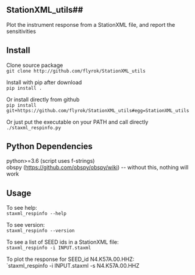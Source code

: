 ## StationXML_utils##

Plot the instrument response from a StationXML file, and report the sensitivities

## Install ##

Clone source package  
`git clone http://github.com/flyrok/StationXML_utils`  

Install with pip after download  
`pip install .`  

Or install directly from github  
`pip install git+https://github.com/flyrok/StationXML_utils#egg=StationXML_utils`  

Or just put the executable on your PATH and call directly  
`./staxml_respinfo.py`

## Python Dependencies ##

python>=3.6  (script uses f-strings)  
obspy (https://github.com/obspy/obspy/wiki)
-- without this, nothing will work

## Usage ##

To see help:  
`staxml_respinfo --help`    

To see version:  
`staxml_respinfo --version`    

To see a list of SEED ids in a StationXML file:  
`staxml_respinfo -i INPUT.staxml`  

To plot the response for SEED_id N4.K57A.00.HHZ:  
`staxml_respinfo -i INPUT.staxml -s N4.K57A.00.HHZ


